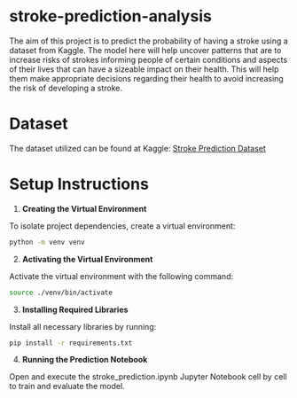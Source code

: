 # stroke-prediction-analysis
The aim of this project is to predict the probability of having a stroke using a dataset from Kaggle. The model here will help uncover patterns that are to increase risks of strokes informing people of certain conditions and aspects of their lives that can have a sizeable impact on their health. This will help them make appropriate decisions regarding their health to avoid increasing the risk of developing a stroke.

# Dataset
The dataset utilized can be found at Kaggle: [Stroke Prediction Dataset](https://www.kaggle.com/datasets/fedesoriano/stroke-prediction-dataset/data)

# Setup Instructions

1. **Creating the Virtual Environment**  

To isolate project dependencies, create a virtual environment:  
```bash
python -m venv venv
```

2. **Activating the Virtual Environment**

Activate the virtual environment with the following command:
```bash
source ./venv/bin/activate
```

3. **Installing Required Libraries**

Install all necessary libraries by running:
```bash
pip install -r requirements.txt
```

4. **Running the Prediction Notebook**

Open and execute the stroke_prediction.ipynb Jupyter Notebook cell by cell to train and evaluate the model.
